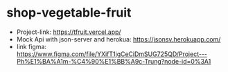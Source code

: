 # shop-vegetable-fruit

* Project-link: https://tfruit.vercel.app/
* Mock Api with json-server and herokua: https://jsonsv.herokuapp.com/
* link figma: https://www.figma.com/file/YXifT1jgCeCiDmSUG725QD/Project---Ph%E1%BA%A1m-%C4%90%E1%BB%A9c-Trung?node-id=0%3A1
